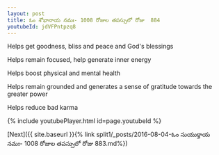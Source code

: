 ```yaml
---
layout: post
title: ఓం శోభానాయ నమః- 1008 రోజుల తపస్సులో రోజు  884
youtubeId: jdVFPntpzq8
---
```

 
 
Helps get goodness, bliss and peace and God's blessings
 
Helps remain focused, help generate inner energy 
 
Helps boost physical and mental health 
 
Helps remain grounded and generates a sense of gratitude towards the greater power 
 
Helps reduce bad karma
 
 
 
 


{% include youtubePlayer.html id=page.youtubeId %}
 
[Next]({{ site.baseurl }}{% link  split1/_posts/2016-08-04-ఓం సుయుక్తాయ నమః- 1008 రోజుల తపస్సులో రోజు  883.md%})
 
